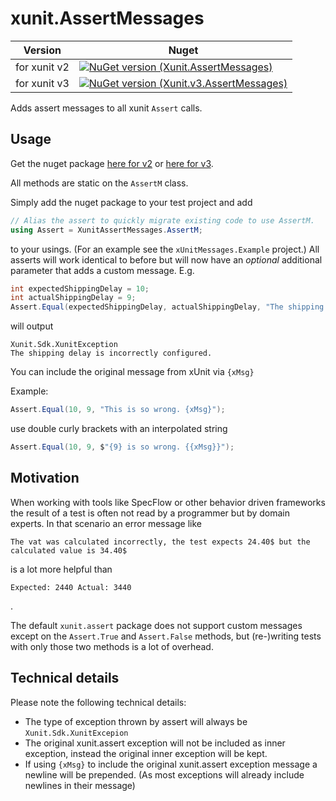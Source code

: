 # xunit.AssertMessages

|Version|Nuget|
|---|---|
|for xunit v2|[![NuGet version (Xunit.AssertMessages)](https://img.shields.io/nuget/v/Xunit.AssertMessages.svg?style=flat-square)](https://www.nuget.org/packages/Xunit.AssertMessages/)
|for xunit v3|[![NuGet version (Xunit.v3.AssertMessages)](https://img.shields.io/nuget/v/Xunit.v3.AssertMessages.svg?style=flat-square)](https://www.nuget.org/packages/Xunit.v3.AssertMessages/)

Adds assert messages to all xunit `Assert` calls.

## Usage
Get the nuget package [here for v2](https://www.nuget.org/packages/Xunit.AssertMessages)
or [here for v3](https://www.nuget.org/packages/Xunit.v3.AssertMessages).

All methods are static on the `AssertM` class.

Simply add the nuget package to your test project and add

``` csharp
// Alias the assert to quickly migrate existing code to use AssertM.
using Assert = XunitAssertMessages.AssertM;
```

to your usings. (For an example see the `xUnitMessages.Example` project.)
All asserts will work identical to before but will now have an _optional_ additional 
parameter that adds a custom message. E.g.

``` csharp
int expectedShippingDelay = 10;
int actualShippingDelay = 9;
Assert.Equal(expectedShippingDelay, actualShippingDelay, "The shipping delay is incorrectly configured.");
```

will output
```
Xunit.Sdk.XunitException
The shipping delay is incorrectly configured.
```

You can include the original message from xUnit via `{xMsg}`

Example:
``` csharp
Assert.Equal(10, 9, "This is so wrong. {xMsg}");
```

use double curly brackets with an interpolated string
``` csharp
Assert.Equal(10, 9, $"{9} is so wrong. {{xMsg}}");
```

## Motivation
When working with tools like SpecFlow or other behavior driven frameworks the result of a test
is often not read by a programmer but by domain experts. In that scenario an error message like
```
The vat was calculated incorrectly, the test expects 24.40$ but the calculated value is 34.40$
```

is a lot more helpful than 
```
Expected: 2440 Actual: 3440
```
.

The default `xunit.assert` package does not support custom messages except on the `Assert.True`
and `Assert.False` methods, but (re-)writing tests with only those two methods is a lot of overhead.

## Technical details
Please note the following technical details:

* The type of exception thrown by assert will always be `Xunit.Sdk.XunitExcepion`
* The original xunit.assert exception will not be included as inner exception, instead 
the original inner exception will be kept.
* If using `{xMsg}` to include the original xunit.assert exception message a newline will be prepended.
(As most exceptions will already include newlines in their message)